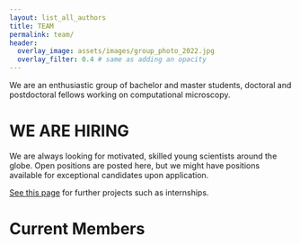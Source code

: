 ```yaml
---
layout: list_all_authors 
title: TEAM
permalink: team/
header:
  overlay_image: assets/images/group_photo_2022.jpg
  overlay_filter: 0.4 # same as adding an opacity
---
```


We are an enthusiastic group of bachelor and master students, doctoral and postdoctoral fellows working on computational microscopy.


# WE ARE HIRING 
We are always looking for motivated, skilled young scientists around the globe.
Open positions are posted here, but we might have positions available for exceptional candidates upon application.

[See this page](/open_positions) for further projects such as internships.


# Current Members



